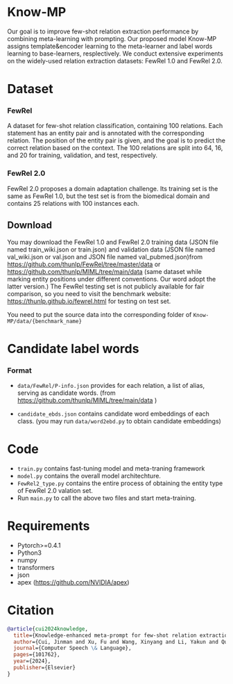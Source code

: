 # Know-MP
Our goal is to improve few-shot relation extraction performance by combining meta-learning with prompting. Our proposed model Know-MP assigns template&encoder learning to the meta-learner and label words learning to base-learners, resplectively. We conduct extensive experiments on the widely-used relation extraction datasets: FewRel 1.0 and FewRel 2.0.

# Dataset
### FewRel 
A dataset for few-shot relation classification, containing 100 relations. Each statement has an entity pair and is annotated with the corresponding relation. The position of the entity pair is given, and the goal is to predict the correct relation based on the context. The 100 relations are split into 64, 16, and 20 for training, validation, and test, respectively. 
### FewRel 2.0
FewRel 2.0 proposes a domain adaptation challenge. Its training set is the same as FewRel 1.0, but the test set is from the biomedical domain and contains 25 relations with 100 instances each.

## Download 
You may download the FewRel 1.0 and FewRel 2.0 training data (JSON file named train_wiki.json or train.json) and validation data (JSON file named val_wiki.json or val.json and JSON file named val_pubmed.json)from https://github.com/thunlp/FewRel/tree/master/data or https://github.com/thunlp/MIML/tree/main/data (same dataset while marking entity positions under different conventions. Our word adopt the latter version.) The FewRel testing set is not publicly available for fair comparison, so you need to visit the benchmark website: https://thunlp.github.io/fewrel.html for testing on test set.

You need to put the source data into the corresponding folder of `Know-MP/data/{benchmark_name}`


# Candidate label words

### Format
+ `data/FewRel/P-info.json` provides for each relation, a list of alias, serving as candidate words. (from https://github.com/thunlp/MIML/tree/main/data )

+ `candidate_ebds.json` contains candidate word embeddings of each class. (you may run `data/word2ebd.py` to obtain candidate embeddings)


# Code
+ `train.py` contains fast-tuning model and meta-traning framework
+ `model.py` contains the overall model architechture.
+ `FewRel2_type.py` contains the entire process of obtaining the entity type of FewRel 2.0 valation set.
+ Run `main.py` to call the above two files and start meta-training.
  
# Requirements
+ Pytorch>=0.4.1
+ Python3
+ numpy
+ transformers
+ json
+ apex (https://github.com/NVIDIA/apex)

# Citation
```bibtex
@article{cui2024knowledge,
  title={Knowledge-enhanced meta-prompt for few-shot relation extraction},
  author={Cui, Jinman and Xu, Fu and Wang, Xinyang and Li, Yakun and Qu, Xiaolong and Yao, Lei and Li, Dongmei},
  journal={Computer Speech \& Language},
  pages={101762},
  year={2024},
  publisher={Elsevier}
}
```
